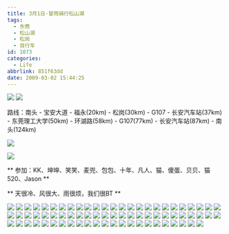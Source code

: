 ```yaml
---
title: 3月1日·冒雨骑行松山湖
tags:
  - 东莞
  - 松山湖
  - 松岗
  - 自行车
id: 1073
categories:
  - Life
abbrlink: 851f63dd
date: 2009-03-02 15:44:25
---
```


![](/images/2009/03/02_02_154425_10913.jpg) 
![](/images/2009/03/02_02_154425_0_6708.jpg) 

路线：南头 - 宝安大道 - 福永(20km) - 松岗(30km) - G107 - 长安汽车站(37km) - 东莞理工大学(50km) - 环湖路(58km) - G107(77km) - 长安汽车站(87km) - 南头(124km) 
<!--more-->
![](/images/2009/03/02_02_154425_51_6717.jpg) 

![](/images/2009/03/02_02_154425_28_6715.jpg) 

** 参加：KK、坤坤、笑笑、麦兜、包包、十年、凡人、猫、傻蛋、贝贝、猫520、Jason **

** 天很冷、风很大、雨很烦，我们很BT ** 

![](/images/2009/03/02_02_154425_1_10917.jpg) 
![](/images/2009/03/02_02_154425_2_10918.jpg) 
![](/images/2009/03/02_02_154425_3_10919.jpg) 
![](/images/2009/03/02_02_154425_4_10920.jpg) 
![](/images/2009/03/02_02_154425_5_10921.jpg) 
![](/images/2009/03/02_02_154425_6_10922.jpg) 
![](/images/2009/03/02_02_154425_7_10923.jpg) 
![](/images/2009/03/02_02_154425_8_10924.jpg) 
![](/images/2009/03/02_02_154425_9_10925.jpg) 
![](/images/2009/03/02_02_154425_10_10926.jpg) 
![](/images/2009/03/02_02_154425_11_6709.jpg) 
![](/images/2009/03/02_02_154425_12_10928.jpg) 
![](/images/2009/03/02_02_154425_13_10929.jpg) 
![](/images/2009/03/02_02_154425_14_10930.jpg) 
![](/images/2009/03/02_02_154425_15_10931.jpg) 
![](/images/2009/03/02_02_154425_16_10932.jpg) 
![](/images/2009/03/02_02_154425_17_6710.jpg) 
![](/images/2009/03/02_02_154425_19_10934.jpg) 
![](/images/2009/03/02_02_154425_20_6711.jpg) 
![](/images/2009/03/02_02_154425_21_6712.jpg) 
![](/images/2009/03/02_02_154425_22_6713.jpg) 
![](/images/2009/03/02_02_154425_23_10938.jpg) 
![](/images/2009/03/02_02_154425_24_10939.jpg) 
![](/images/2009/03/02_02_154425_25_10940.jpg) 
![](/images/2009/03/02_02_154425_26_6714.jpg) 
![](/images/2009/03/02_02_154425_27_10942.jpg) 
![](/images/2009/03/02_02_154425_29_10943.jpg) 
![](/images/2009/03/02_02_154425_30_10944.jpg) 
![](/images/2009/03/02_02_154425_31_10945.jpg) 
![](/images/2009/03/02_02_154425_32_10946.jpg) 
![](/images/2009/03/02_02_154425_33_10947.jpg) 
![](/images/2009/03/02_02_154425_34_10948.jpg) 
![](/images/2009/03/02_02_154425_35_10949.jpg) 
![](/images/2009/03/02_02_154425_36_10950.jpg) 
![](/images/2009/03/02_02_154425_37_10951.jpg) 
![](/images/2009/03/02_02_154425_38_10952.jpg) 
![](/images/2009/03/02_02_154425_39_6716.jpg) 
![](/images/2009/03/02_02_154425_40_10954.jpg) 
![](/images/2009/03/02_02_154425_41_10955.jpg) 
![](/images/2009/03/02_02_154425_42_10956.jpg) 
![](/images/2009/03/02_02_154425_43_10957.jpg) 
![](/images/2009/03/02_02_154425_44_10958.jpg) 
![](/images/2009/03/02_02_154425_45_10959.jpg) 
![](/images/2009/03/02_02_154425_46_10960.jpg) 
![](/images/2009/03/02_02_154425_47_10961.jpg) 
![](/images/2009/03/02_02_154425_48_10962.jpg) 
![](/images/2009/03/02_02_154425_49_10963.jpg) 
![](/images/2009/03/02_02_154425_50_10964.jpg) 
![](/images/2009/03/02_02_154425_52_10965.jpg) 
![](/images/2009/03/02_02_154425_53_10966.jpg) 
![](/images/2009/03/02_02_154425_54_10967.jpg) 
![](/images/2009/03/02_02_154425_55_10968.jpg) 
![](/images/2009/03/02_02_154425_56_10969.jpg) 
![](/images/2009/03/02_02_154425_57_10970.jpg) 
![](/images/2009/03/02_02_154425_58_10971.jpg) 
![](/images/2009/03/02_02_154425_59_10972.jpg) 
![](/images/2009/03/02_02_154425_60_10973.jpg) 
![](/images/2009/03/02_02_154425_61_10974.jpg) 
![](/images/2009/03/02_02_154425_62_10975.jpg) 
![](/images/2009/03/02_02_154425_63_10976.jpg) 
![](/images/2009/03/02_02_154425_64_10977.jpg) 
![](/images/2009/03/02_02_154425_65_10978.jpg) 
![](/images/2009/03/02_02_154425_66_10979.jpg) 
![](/images/2009/03/02_02_154425_67_6718.jpg) 
![](/images/2009/03/02_02_154425_68_10981.jpg) 
![](/images/2009/03/02_02_154425_69_10982.jpg) 
![](/images/2009/03/02_02_154425_70_10983.jpg) 
![](/images/2009/03/02_02_154425_71_10984.jpg) 
![](/images/2009/03/02_02_154425_72_6719.jpg) 
![](/images/2009/03/02_02_154425_73_10986.jpg) 
![](/images/2009/03/02_02_154425_74_10987.jpg) 
![](/images/2009/03/02_02_154425_75_10988.jpg) 
![](/images/2009/03/02_02_154425_76_10989.jpg)